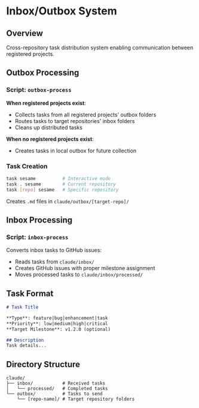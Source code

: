 # Inbox/Outbox System

## Overview

Cross-repository task distribution system enabling communication between registered projects.

## Outbox Processing

### Script: `outbox-process`

**When registered projects exist**:
- Collects tasks from all registered projects' outbox folders
- Routes tasks to target repositories' inbox folders
- Cleans up distributed tasks

**When no registered projects exist**:
- Creates tasks in local outbox for future collection

### Task Creation

```bash
task sesame          # Interactive mode
task . sesame        # Current repository
task [repo] sesame   # Specific repository
```

Creates `.md` files in `claude/outbox/[target-repo]/`

## Inbox Processing

### Script: `inbox-process`

Converts inbox tasks to GitHub issues:
- Reads tasks from `claude/inbox/`
- Creates GitHub issues with proper milestone assignment
- Moves processed tasks to `claude/inbox/processed/`

## Task Format

```markdown
# Task Title

**Type**: feature|bug|enhancement|task
**Priority**: low|medium|high|critical
**Target Milestone**: v1.2.0 (optional)

## Description
Task details...
```

## Directory Structure

```
claude/
├── inbox/           # Received tasks
│   └── processed/   # Completed tasks
└── outbox/          # Tasks to send
    └── [repo-name]/ # Target repository folders
```